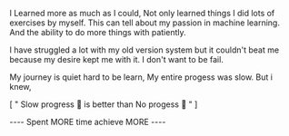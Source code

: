 I Learned more as much as I could, Not only learned things I did lots of exercises by myself.
This can tell about my passion in machine learning. And the ability to do more things with patiently.

I have struggled a lot with my old version system but it couldn't beat me because my desire kept me with it. I don't want to be fail.

My journey is quiet hard to be learn, My entire progess was slow. But i knew, 

[ " Slow progress 🐌 is better than No progess 🦥 " ]

---- Spent MORE time achieve MORE ----

